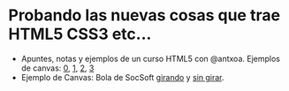Probando las nuevas cosas que trae HTML5 CSS3 etc...
====================================================

- Apuntes, notas y ejemplos de un curso HTML5 con @antxoa. Ejemplos de canvas: [0](curso_antxoa/canvas/canvas.html), [1](curso_antxoa/canvas/canvas1.html), [2](curso_antxoa/canvas/canvas2.html), [3](curso_antxoa/canvas/canvas3.html)
- Ejemplo de Canvas: Bola de SocSoft [girando](canvas_bola_socsoft/bola_girando.html) y [sin girar](canvas_bola_socsoft/bola.html).

